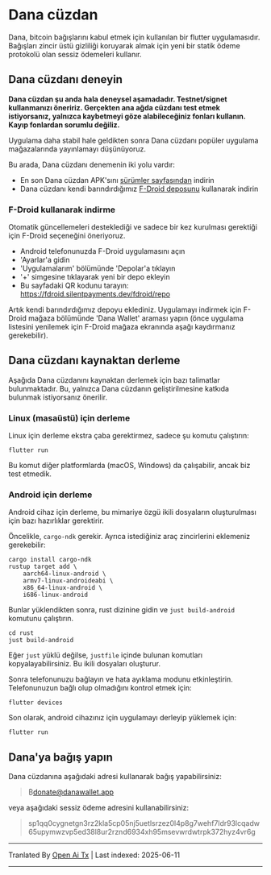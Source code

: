 # Dana cüzdan

Dana, bitcoin bağışlarını kabul etmek için kullanılan bir flutter uygulamasıdır. Bağışları zincir üstü gizliliği koruyarak almak için yeni bir statik ödeme protokolü olan sessiz ödemeleri kullanır.

## Dana cüzdanı deneyin

**Dana cüzdan şu anda hala deneysel aşamadadır. Testnet/signet kullanmanızı öneririz. Gerçekten ana ağda cüzdanı test etmek istiyorsanız, yalnızca kaybetmeyi göze alabileceğiniz fonları kullanın. Kayıp fonlardan sorumlu değiliz.**

Uygulama daha stabil hale geldikten sonra Dana cüzdanı popüler uygulama mağazalarında yayınlamayı düşünüyoruz.

Bu arada, Dana cüzdanı denemenin iki yolu vardır:

- En son Dana cüzdan APK'sını [sürümler sayfasından](https://github.com/cygnet3/danawallet/releases) indirin
- Dana cüzdanı kendi barındırdığımız [F-Droid deposunu](https://fdroid.silentpayments.dev/fdroid/repo) kullanarak indirin

### F-Droid kullanarak indirme

Otomatik güncellemeleri desteklediği ve sadece bir kez kurulması gerektiği için F-Droid seçeneğini öneriyoruz.

- Android telefonunuzda F-Droid uygulamasını açın
- 'Ayarlar'a gidin
- 'Uygulamalarım' bölümünde 'Depolar'a tıklayın
- '+' simgesine tıklayarak yeni bir depo ekleyin
- Bu sayfadaki QR kodunu tarayın: https://fdroid.silentpayments.dev/fdroid/repo

Artık kendi barındırdığımız depoyu eklediniz. Uygulamayı indirmek için F-Droid mağaza bölümünde 'Dana Wallet' araması yapın (önce uygulama listesini yenilemek için F-Droid mağaza ekranında aşağı kaydırmanız gerekebilir).

## Dana cüzdanı kaynaktan derleme

Aşağıda Dana cüzdanını kaynaktan derlemek için bazı talimatlar bulunmaktadır. Bu, yalnızca Dana cüzdanın geliştirilmesine katkıda bulunmak istiyorsanız önerilir.

### Linux (masaüstü) için derleme

Linux için derleme ekstra çaba gerektirmez, sadece şu komutu çalıştırın:

```
flutter run
```

Bu komut diğer platformlarda (macOS, Windows) da çalışabilir, ancak biz test etmedik.

### Android için derleme

Android cihaz için derleme, bu mimariye özgü ikili dosyaların oluşturulması için bazı hazırlıklar gerektirir.

Öncelikle, `cargo-ndk` gerekir. Ayrıca istediğiniz araç zincirlerini eklemeniz gerekebilir:

```
cargo install cargo-ndk
rustup target add \
    aarch64-linux-android \
    armv7-linux-androideabi \
    x86_64-linux-android \
    i686-linux-android
```

Bunlar yüklendikten sonra, rust dizinine gidin ve `just build-android` komutunu çalıştırın.

```
cd rust
just build-android
```

Eğer `just` yüklü değilse, `justfile` içinde bulunan komutları kopyalayabilirsiniz. Bu ikili dosyaları oluşturur.

Sonra telefonunuzu bağlayın ve hata ayıklama modunu etkinleştirin. Telefonunuzun bağlı olup olmadığını kontrol etmek için:

```
flutter devices
```

Son olarak, android cihazınız için uygulamayı derleyip yüklemek için:

```
flutter run
```

## Dana'ya bağış yapın

Dana cüzdanına aşağıdaki adresi kullanarak bağış yapabilirsiniz:

> ₿donate@danawallet.app

veya aşağıdaki sessiz ödeme adresini kullanabilirsiniz:

> sp1qq0cygnetgn3rz2kla5cp05nj5uetlsrzez0l4p8g7wehf7ldr93lcqadw65upymwzvp5ed38l8ur2rznd6934xh95msevwrdwtrpk372hyz4vr6g

---

Tranlated By [Open Ai Tx](https://github.com/OpenAiTx/OpenAiTx) | Last indexed: 2025-06-11

---